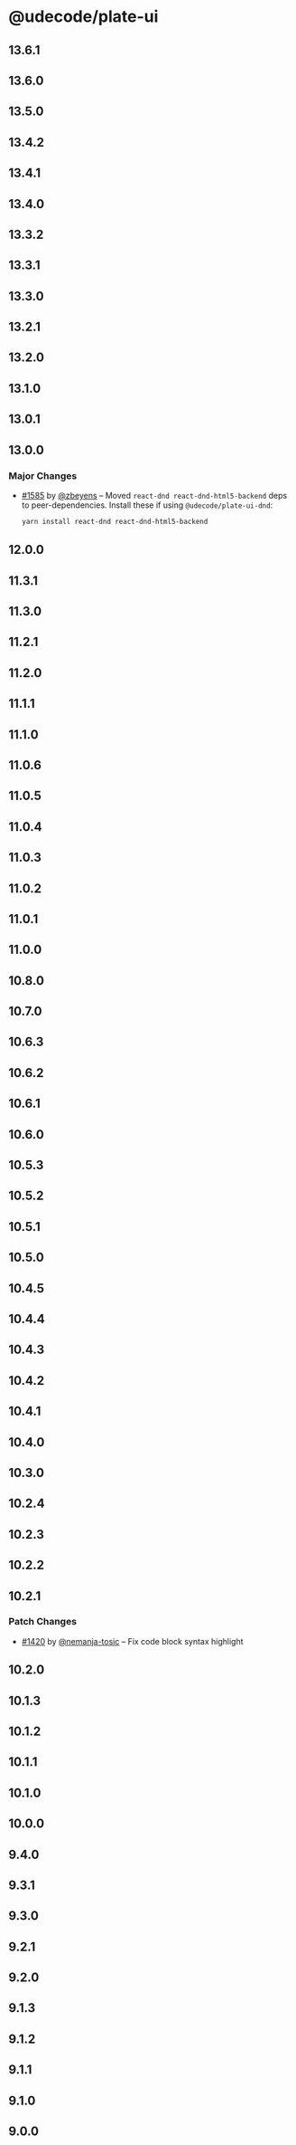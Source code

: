 # @udecode/plate-ui

## 13.6.1

## 13.6.0

## 13.5.0

## 13.4.2

## 13.4.1

## 13.4.0

## 13.3.2

## 13.3.1

## 13.3.0

## 13.2.1

## 13.2.0

## 13.1.0

## 13.0.1

## 13.0.0

### Major Changes

- [#1585](https://github.com/udecode/plate/pull/1585) by [@zbeyens](https://github.com/zbeyens) – Moved `react-dnd react-dnd-html5-backend` deps to peer-dependencies. Install these if using `@udecode/plate-ui-dnd`:
  ```bash
  yarn install react-dnd react-dnd-html5-backend
  ```

## 12.0.0

## 11.3.1

## 11.3.0

## 11.2.1

## 11.2.0

## 11.1.1

## 11.1.0

## 11.0.6

## 11.0.5

## 11.0.4

## 11.0.3

## 11.0.2

## 11.0.1

## 11.0.0

## 10.8.0

## 10.7.0

## 10.6.3

## 10.6.2

## 10.6.1

## 10.6.0

## 10.5.3

## 10.5.2

## 10.5.1

## 10.5.0

## 10.4.5

## 10.4.4

## 10.4.3

## 10.4.2

## 10.4.1

## 10.4.0

## 10.3.0

## 10.2.4

## 10.2.3

## 10.2.2

## 10.2.1

### Patch Changes

- [#1420](https://github.com/udecode/plate/pull/1420) by [@nemanja-tosic](https://github.com/nemanja-tosic) – Fix code block syntax highlight

## 10.2.0

## 10.1.3

## 10.1.2

## 10.1.1

## 10.1.0

## 10.0.0

## 9.4.0

## 9.3.1

## 9.3.0

## 9.2.1

## 9.2.0

## 9.1.3

## 9.1.2

## 9.1.1

## 9.1.0

## 9.0.0
